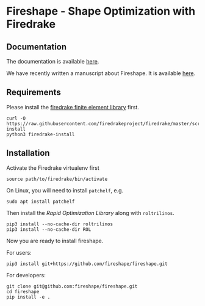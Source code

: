 # Fireshape - Shape Optimization with Firedrake

## Documentation
The documentation is available [here](https://fireshape.readthedocs.io/en/latest/index.html#).

We have recently written a manuscript about Fireshape. It is available [here](https://arxiv.org/abs/2005.07264).

## Requirements

Please install the [firedrake finite element library](https://www.firedrakeproject.org) first.

    curl -O https://raw.githubusercontent.com/firedrakeproject/firedrake/master/scripts/firedrake-install
    python3 firedrake-install


## Installation
Activate the Firedrake virtualenv first

    source path/to/firedrake/bin/activate

On Linux, you will need to install `patchelf`, e.g.

    sudo apt install patchelf

Then install the _Rapid Optimization Library_ along with `roltrilinos`.

    pip3 install --no-cache-dir roltrilinos
    pip3 install --no-cache-dir ROL

Now you are ready to install fireshape.

For users: 

    pip3 install git+https://github.com/fireshape/fireshape.git

For developers:
    
    git clone git@github.com:fireshape/fireshape.git
    cd fireshape
    pip install -e .
